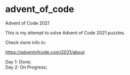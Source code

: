 # advent_of_code
Advent of Code 2021

This is my attempt to solve Advent of Code 2021 puzzles.

Check more info in:

<a> https://adventofcode.com/2021/about </a>


Day 1: Done; <br />
Day 2: On Progress;


